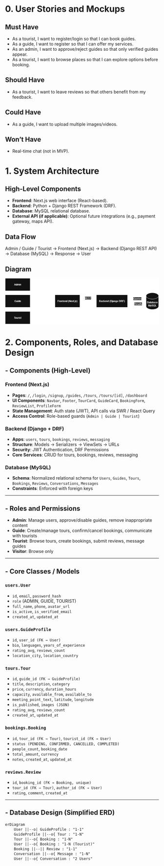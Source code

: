 # 0. User Stories and Mockups

## Must Have
- As a tourist, I want to register/login so that I can book guides.
- As a guide, I want to register so that I can offer my services.
- As an admin, I want to approve/reject guides so that only verified guides appear.
- As a tourist, I want to browse places so that I can explore options before booking.

## Should Have
- As a tourist, I want to leave reviews so that others benefit from my feedback.

## Could Have
- As a guide, I want to upload multiple images/videos.

## Won’t Have
- Real-time chat (not in MVP).

# 1. System Architecture

## High-Level Components
- **Frontend**: Next.js web interface (React-based).
- **Backend**: Python + Django REST Framework (DRF).
- **Database**: MySQL relational database.
- **External API (if applicable)**: Optional future integrations (e.g., payment gateway, maps API).

## Data Flow
Admin / Guide / Tourist → Frontend (Next.js) → Backend (Django REST API) → Database (MySQL) → Response → User

## Diagram
![System Architecture](System%20Architecture.drawio.png)

# 2. Components, Roles, and Database Design

## - Components (High-Level)

### Frontend (Next.js)
- **Pages**: `/`, `/login`, `/signup`, `/guides`, `/tours`, `/tours/[id]`, `/dashboard`
- **UI Components**: `Navbar`, `Footer`, `TourCard`, `GuideCard`, `BookingForm`, `ReviewList`, `ProfileForm`
- **State Management**: Auth state (JWT), API calls via SWR / React Query
- **Access Control**: Role-based guards (`Admin | Guide | Tourist`)

### Backend (Django + DRF)
- **Apps**: `users`, `tours`, `bookings`, `reviews`, `messaging`
- **Structure**: Models → Serializers → ViewSets → URLs
- **Security**: JWT Authentication, DRF Permissions
- **Core Services**: CRUD for tours, bookings, reviews, messaging

### Database (MySQL)
- **Schema**: Normalized relational schema for `Users`, `Guides`, `Tours`, `Bookings`, `Reviews`, `Conversations`, `Messages`
- **Constraints**: Enforced with foreign keys

---

## - Roles and Permissions

- **Admin**: Manage users, approve/disable guides, remove inappropriate content  
- **Guide**: Create/manage tours, confirm/cancel bookings, communicate with tourists  
- **Tourist**: Browse tours, create bookings, submit reviews, message guides  
- **Visitor**: Browse only  

---

## - Core Classes / Models

### `users.User`
- `id`, `email`, `password_hash`  
- `role` (ADMIN, GUIDE, TOURIST)  
- `full_name`, `phone`, `avatar_url`  
- `is_active`, `is_verified_email`  
- `created_at`, `updated_at`  

### `users.GuideProfile`
- `id`, `user_id (FK → User)`  
- `bio`, `languages`, `years_of_experience`  
- `rating_avg`, `reviews_count`  
- `location_city`, `location_country`  

### `tours.Tour`
- `id`, `guide_id (FK → GuideProfile)`  
- `title`, `description`, `category`  
- `price`, `currency`, `duration_hours`  
- `capacity`, `available_from`, `available_to`  
- `meeting_point_text`, `latitude`, `longitude`  
- `is_published`, `images (JSON)`  
- `rating_avg`, `reviews_count`  
- `created_at`, `updated_at`  

### `bookings.Booking`
- `id`, `tour_id (FK → Tour)`, `tourist_id (FK → User)`  
- `status (PENDING, CONFIRMED, CANCELLED, COMPLETED)`  
- `people_count`, `booking_date`  
- `total_amount`, `currency`  
- `notes`, `created_at`, `updated_at`  

### `reviews.Review`
- `id`, `booking_id (FK → Booking, unique)`  
- `tour_id (FK → Tour)`, `author_id (FK → User)`  
- `rating`, `comment`, `created_at`  

---

## - Database Design (Simplified ERD)

```mermaid
erDiagram
    User ||--o| GuideProfile : "1-1"
    GuideProfile ||--o{ Tour : "1-N"
    Tour ||--o{ Booking : "1-N"
    User ||--o{ Booking : "1-N (Tourist)"
    Booking ||--|| Review : "1-1"
    Conversation ||--o{ Message : "1-N"
    User ||--o{ Conversation : "2 Users"

